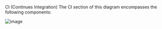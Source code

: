 CI (Continues Integration)
The CI section of this diagram encompasses the following components:

![image](https://github.com/rio-ke/workman/assets/88568938/934e232c-acd9-44a5-911f-2961e656cfe4)
